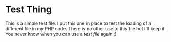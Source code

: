 <!-- ___________________________________________________________________________________________ -->


Test Thing
==========

This is a simple test file.
I put this one in place to test the loading of a different file in my PHP code.
There is no other use to this file but I'll keep it.
You never know when you can use a *test file* again ;)